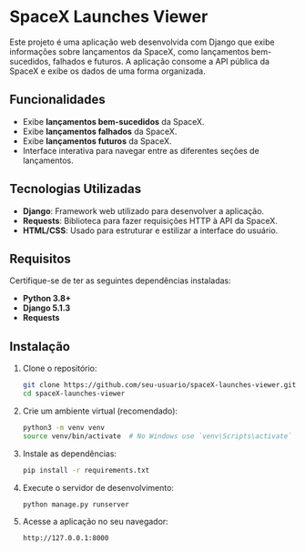 # SpaceX Launches Viewer

Este projeto é uma aplicação web desenvolvida com Django que exibe informações sobre lançamentos da SpaceX, como lançamentos bem-sucedidos, falhados e futuros. A aplicação consome a API pública da SpaceX e exibe os dados de uma forma organizada.

## Funcionalidades

- Exibe **lançamentos bem-sucedidos** da SpaceX.
- Exibe **lançamentos falhados** da SpaceX.
- Exibe **lançamentos futuros** da SpaceX.
- Interface interativa para navegar entre as diferentes seções de lançamentos.

## Tecnologias Utilizadas

- **Django**: Framework web utilizado para desenvolver a aplicação.
- **Requests**: Biblioteca para fazer requisições HTTP à API da SpaceX.
- **HTML/CSS**: Usado para estruturar e estilizar a interface do usuário.

## Requisitos

Certifique-se de ter as seguintes dependências instaladas:

- **Python 3.8+**
- **Django 5.1.3**
- **Requests**

## Instalação

1. Clone o repositório:

   ```bash
   git clone https://github.com/seu-usuario/spaceX-launches-viewer.git
   cd spaceX-launches-viewer

2. Crie um ambiente virtual (recomendado):

    ```bash
    python3 -m venv venv
    source venv/bin/activate  # No Windows use `venv\Scripts\activate`

3. Instale as dependências:

    ```bash
    pip install -r requirements.txt

4. Execute o servidor de desenvolvimento:

    ```bash
    python manage.py runserver

5. Acesse a aplicação no seu navegador:

    ```arduino
    http://127.0.0.1:8000